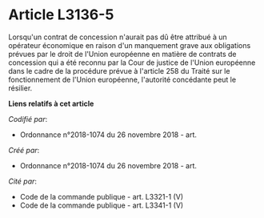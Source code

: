 # Article L3136-5

Lorsqu'un contrat de concession n'aurait pas dû être attribué à un opérateur économique en raison d'un manquement grave aux
obligations prévues par le droit de l'Union européenne en matière de contrats de concession qui a été reconnu par la Cour de
justice de l'Union européenne dans le cadre de la procédure prévue à l'article 258 du Traité sur le fonctionnement de l'Union
européenne, l'autorité concédante peut le résilier.

**Liens relatifs à cet article**

_Codifié par_:

  - Ordonnance n°2018-1074 du 26 novembre 2018 - art.

_Créé par_:

  - Ordonnance n°2018-1074 du 26 novembre 2018 - art.

_Cité par_:

  - Code de la commande publique - art. L3321-1 (V)
  - Code de la commande publique - art. L3341-1 (V)
